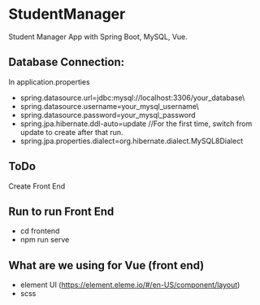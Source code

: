 # StudentManager
Student Manager App with Spring Boot, MySQL, Vue.

## Database Connection:
In application.properties
* spring.datasource.url=jdbc:mysql://localhost:3306/your_database\\
* spring.datasource.username=your_mysql_username\\
* spring.datasource.password=your_mysql_password
* spring.jpa.hibernate.ddl-auto=update //For the first time, switch from update to create after that run.
* spring.jpa.properties.dialect=org.hibernate.dialect.MySQL8Dialect

## ToDo
Create Front End

## Run to run Front End 
- cd frontend
- npm run serve

## What are we using for Vue (front end)
- element UI (https://element.eleme.io/#/en-US/component/layout)
- scss
